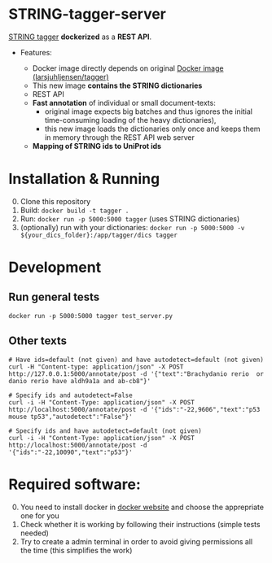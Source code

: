 # STRING-tagger-server

[STRING tagger](https://bitbucket.org/larsjuhljensen/tagger) **dockerized** as a **REST API**.

* Features:

  * Docker image directly depends on original [Docker image (larsjuhljensen/tagger)](https://hub.docker.com/r/larsjuhljensen/tagger/)
  * This new image **contains the STRING dictionaries**
  * REST API
  * **Fast annotation** of individual or small document-texts:
    * original image expects big batches and thus ignores the initial time-consuming loading of the heavy dictionaries),
    * this new image loads the dictionaries only once and keeps them in memory through the REST API web server
  * **Mapping of STRING ids to UniProt ids**


# Installation & Running

0. Clone this repository
0. Build: `docker build -t tagger .`
0. Run: `docker run -p 5000:5000 tagger` (uses STRING dictionaries)
0. (optionally) run with your dictionaries: `docker run -p 5000:5000 -v ${your_dics_folder}:/app/tagger/dics tagger`


# Development

## Run general tests

```shell
docker run -p 5000:5000 tagger test_server.py
```

## Other texts

```
# Have ids=default (not given) and have autodetect=default (not given)
curl -H "Content-type: application/json" -X POST http://127.0.0.1:5000/annotate/post -d '{"text":"Brachydanio rerio  or danio rerio have aldh9a1a and ab-cb8"}'

# Specify ids and autodetect=False
curl -i -H "Content-Type: application/json" -X POST http://localhost:5000/annotate/post -d '{"ids":"-22,9606","text":"p53 mouse tp53","autodetect":"False"}'

# Specify ids and have autodetect=default (not given)
curl -i -H "Content-Type: application/json" -X POST http://localhost:5000/annotate/post -d '{"ids":"-22,10090","text":"p53"}'

```

# Required software:
 0. You need to install docker in [docker website](https://docs.docker.com/) and choose the apprepriate one for you
 0. Check whether it is working by following their instructions (simple tests needed)
 0. Try to create a admin terminal in order to avoid giving permissions all the time (this simplifies the work)
